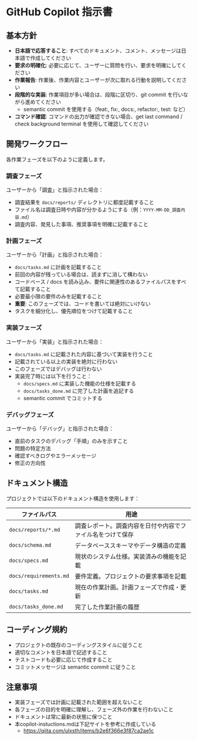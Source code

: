 # GitHub Copilot 指示書

## 基本方針

- **日本語で応答すること**: すべてのドキュメント、コメント、メッセージは日本語で作成してください
- **要求の明確化**: 必要に応じて、ユーザーに質問を行い、要求を明確にしてください
- **作業報告**: 作業後、作業内容とユーザーが次に取れる行動を説明してください
- **段階的な実装**: 作業項目が多い場合は、段階に区切り、git commit を行いながら進めてください
  - semantic commit を使用する（feat:, fix:, docs:, refactor:, test: など）
- **コマンド確認**: コマンドの出力が確認できない場合、get last command / check background terminal を使用して確認してください

## 開発ワークフロー

各作業フェーズを以下のように定義します。

### 調査フェーズ

ユーザーから「調査」と指示された場合：

- 調査結果を `docs/reports/` ディレクトリに都度記載すること
- ファイル名は調査日時や内容が分かるようにする（例：`YYYY-MM-DD_調査内容.md`）
- 調査内容、発見した事項、推奨事項を明確に記載すること

### 計画フェーズ

ユーザーから「計画」と指示された場合：

- `docs/tasks.md` に計画を記載すること
- 前回の内容が残っている場合は、読まずに消して構わない
- コードベース / docs を読み込み、要件に関連性のあるファイルパスをすべて記載すること
- 必要最小限の要件のみを記載すること
- **重要**: このフェーズでは、コードを書いては絶対にいけない
- タスクを細分化し、優先順位をつけて記載すること

### 実装フェーズ

ユーザーから「実装」と指示された場合：

- `docs/tasks.md` に記載された内容に基づいて実装を行うこと
- 記載されている以上の実装を絶対に行わない
- このフェーズではデバッグは行わない
- 実装完了時には以下を行うこと：
  - `docs/specs.md` に実装した機能の仕様を記載する
  - `docs/tasks_done.md` に完了した計画を追記する
  - semantic commit でコミットする

### デバッグフェーズ

ユーザーから「デバッグ」と指示された場合：

- 直前のタスクのデバッグ「手順」のみを示すこと
- 問題の特定方法
- 確認すべきログやエラーメッセージ
- 修正の方向性

## ドキュメント構造

プロジェクトでは以下のドキュメント構造を使用します：

| ファイルパス | 用途 |
|------------|------|
| `docs/reports/*.md` | 調査レポート。調査内容を日付や内容でファイル名をつけて保存 |
| `docs/schema.md` | データベーススキーマやデータ構造の定義 |
| `docs/specs.md` | 現状のシステム仕様。実装済みの機能を記載 |
| `docs/requirements.md` | 要件定義。プロジェクトの要求事項を記載 |
| `docs/tasks.md` | 現在の作業計画。計画フェーズで作成・更新 |
| `docs/tasks_done.md` | 完了した作業計画の履歴 |

## コーディング規約

- プロジェクトの既存のコーディングスタイルに従うこと
- 適切なコメントを日本語で記述すること
- テストコードも必要に応じて作成すること
- コミットメッセージは semantic commit に従うこと

## 注意事項

- 実装フェーズでは計画に記載された範囲を超えないこと
- 各フェーズの目的を明確に理解し、フェーズ外の作業を行わないこと
- ドキュメントは常に最新の状態に保つこと
- 本copilot-instuctions.mdは下記サイトを参考に作成している
  - https://qiita.com/ulxsth/items/b2e6f366e3f87ca2ae1c
